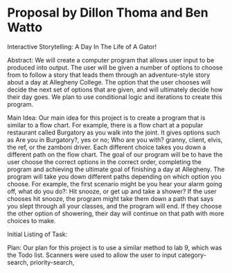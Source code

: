 # Proposal by Dillon Thoma and Ben Watto

Interactive Storytelling: A Day In The Life of A Gator!

Abstract:
We will create a computer program that allows user input to be produced into output. The user will be given a number of options to choose from to follow a story that leads them through an adventure-style story about a day at Allegheny College. The option that the user chooses will decide the next set of options that are given, and will ultimately decide how their day goes. We plan to use conditional logic and iterations to create this program.

Main Idea:
Our main idea for this project is to create a program that is similar to a flow chart. For example, there is a flow chart at a popular restaurant called Burgatory as you walk into the joint. It gives options such as Are you in Burgatory?, yes or no; Who are you with? granny, client, elvis, the ref, or the zamboni driver. Each different choice takes you down a different path on the flow chart. The goal of our program will be to have the user choose the correct options in the correct order, completing the program and achieving the ultimate goal of finishing a day at Allegheny. The program will take you down different paths depending on which option you choose. For example, the first scenario might be you hear your alarm going off, what do you do?: Hit snooze, or get up and take a shower? If the user chooses hit snooze, the program might take them down a path that says you slept through all your classes, and the program will end. If they choose the other option of showering, their day will continue on that path with more choices to make.

Initial Listing of Task:

Plan: Our plan for this project is to use a similar method to lab 9, which was the Todo list. Scanners were used to allow the user to input category-search, priority-search, 
